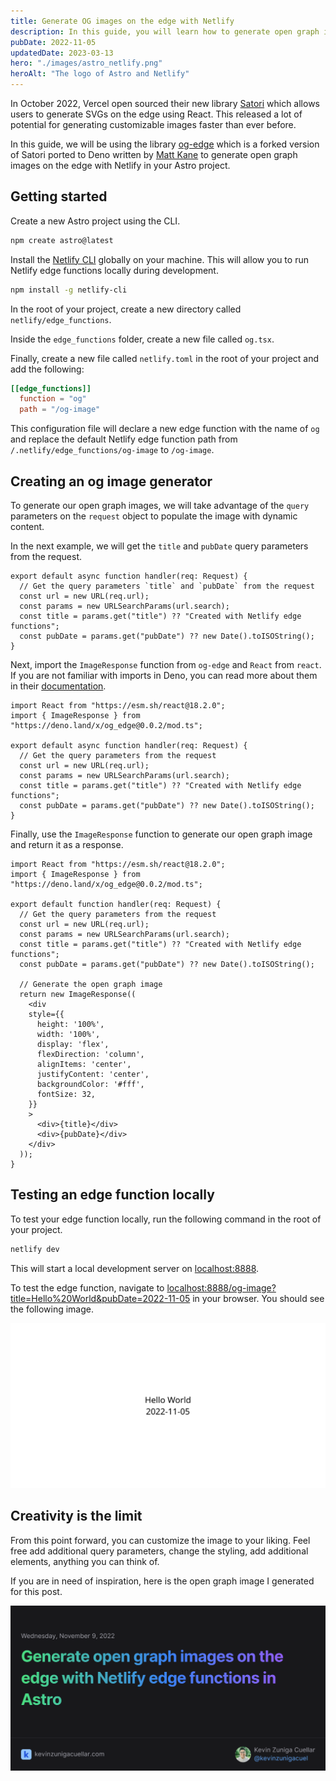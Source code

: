 ```yaml
---
title: Generate OG images on the edge with Netlify
description: In this guide, you will learn how to generate open graph images on the edge using Netlify edge functions, deno, and Astro
pubDate: 2022-11-05
updatedDate: 2023-03-13
hero: "./images/astro_netlify.png"
heroAlt: "The logo of Astro and Netlify"
---
```


In October 2022, Vercel open sourced their new library [Satori](https://github.com/vercel/satori) which allows users to generate SVGs on the edge using React. This released a lot of potential for generating customizable images faster than ever before.

In this guide, we will be using the library [og-edge](https://github.com/ascorbic/og-edge) which is a forked version of Satori ported to Deno written by [Matt Kane](https://twitter.com/ascorbic) to generate open graph images on the edge with Netlify in your Astro project.

## Getting started

Create a new Astro project using the CLI.
  
```bash
npm create astro@latest
```

Install the [Netlify CLI](https://docs.netlify.com/cli/get-started/#installation) globally on your machine. This will allow you to run Netlify edge functions locally during development.

```bash
npm install -g netlify-cli
```

In the root of your project, create a new directory called `netlify/edge_functions`.

Inside the `edge_functions` folder, create a new file called `og.tsx`. 

Finally, create a new file called `netlify.toml` in the root of your project and add the following:

```toml title="netlify.toml"
[[edge_functions]]
  function = "og"
  path = "/og-image"
```

This configuration file will declare a new edge function with the name of `og` and replace the default Netlify edge function path from `/.netlify/edge_functions/og-image` to `/og-image`. 

## Creating an og image generator

To generate our open graph images, we will take advantage of the `query` parameters on the `request` object to populate the image with dynamic content.

In the next example, we will get the `title` and `pubDate` query parameters from the request.

```tsx title="netlify/edge_functions/og.tsx"
export default async function handler(req: Request) {
  // Get the query parameters `title` and `pubDate` from the request
  const url = new URL(req.url);
  const params = new URLSearchParams(url.search);
  const title = params.get("title") ?? "Created with Netlify edge functions";
  const pubDate = params.get("pubDate") ?? new Date().toISOString();
}
```

Next, import the `ImageResponse` function from `og-edge` and `React` from `react`. If you are not familiar with imports in Deno, you can read more about them in their [documentation](https://deno.land/manual@v1.27.2/basics/modules#remote-import).

```tsx title="netlify/edge_functions/og.tsx" {1,2}
import React from "https://esm.sh/react@18.2.0";
import { ImageResponse } from "https://deno.land/x/og_edge@0.0.2/mod.ts";

export default async function handler(req: Request) {
  // Get the query parameters from the request
  const url = new URL(req.url);
  const params = new URLSearchParams(url.search);
  const title = params.get("title") ?? "Created with Netlify edge functions";
  const pubDate = params.get("pubDate") ?? new Date().toISOString();
}
```

Finally, use the `ImageResponse` function to generate our open graph image and return it as a response.

```tsx title="netlify/edge_functions/og.tsx" {12-28}
import React from "https://esm.sh/react@18.2.0";
import { ImageResponse } from "https://deno.land/x/og_edge@0.0.2/mod.ts";

export default function handler(req: Request) {
  // Get the query parameters from the request
  const url = new URL(req.url);
  const params = new URLSearchParams(url.search);
  const title = params.get("title") ?? "Created with Netlify edge functions";
  const pubDate = params.get("pubDate") ?? new Date().toISOString();

  // Generate the open graph image
  return new ImageResponse((
    <div
    style={{
      height: '100%',
      width: '100%',
      display: 'flex',
      flexDirection: 'column',
      alignItems: 'center',
      justifyContent: 'center',
      backgroundColor: '#fff',
      fontSize: 32,
    }}
    >
      <div>{title}</div>
      <div>{pubDate}</div>
    </div>
  ));
}
```

## Testing an edge function locally

To test your edge function locally, run the following command in the root of your project.

```bash
netlify dev
```

This will start a local development server on [localhost:8888](http://localhost:8888).

To test the edge function, navigate to [localhost:8888/og-image?title=Hello%20World&pubDate=2022-11-05](http://localhost:8888/og-image?title=Hello%20World&pubDate=2022-11-05) in your browser. You should see the following image.

![Blank example of an og image](../../assets/blank-og.png)

## Creativity is the limit

From this point forward, you can customize the image to your liking. Feel free add additional query parameters, change the styling, add additional elements, anything you can think of.

If you are in need of inspiration, here is the open graph image I generated for this post.

![OG image for this blog post](../../assets/example-og.png)
